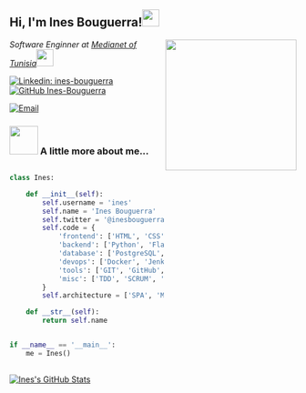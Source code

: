 <h2> Hi, I'm Ines Bouguerra!<img src="https://media.giphy.com/media/fYSnHlufseco8Fh93Z/giphy.gif" width="30"></h2>
<img align='right' src="https://media-exp1.licdn.com/dms/image/C5603AQENO01MFkPO4w/profile-displayphoto-shrink_200_200/0/1563135850022?e=1632960000&v=beta&t=TiR8RGbEPSX0EmTrosnUyuJ0wAjYMepG3n9hr7-zX_I" width="230">
<p><em>Software Enginner at <a href="http://www.unb.br">Medianet of Tunisia</a><img src="https://media.giphy.com/media/WUlplcMpOCEmTGBtBW/giphy.gif" width="30">
</em></p>


[![Linkedin: ines-bouguerra](https://img.shields.io/badge/-inesBouguerra-blue?style=flat-square&logo=Linkedin&logoColor=white&link=https://www.linkedin.com/in/ines-bouguerra/)](https://www.linkedin.com/in/ines-bouguerra/)
[![GitHub Ines-Bouguerra](https://img.shields.io/github/followers/Ines-Bouguerra?label=follow&style=social)](https://github.com/Ines-Bouguerra)

<a href="mailto:ines.bouguerra2207@gmail.com"><img alt="Email" src="https://img.shields.io/badge/Email-ines.bouguerra2207@gmail.com-blue?style=flat-square&logo=gmail"></a>

### <img src="https://media.giphy.com/media/VgCDAzcKvsR6OM0uWg/giphy.gif" width="50"> A little more about me...  



```python

class Ines:

    def __init__(self):
        self.username = 'ines'
        self.name = 'Ines Bouguerra'
        self.twitter = '@inesbouguerra9'
        self.code = {
            'frontend': ['HTML', 'CSS', 'JavaScript', 'ReactJS', 'Angular', 'Boostrap'],
            'backend': ['Python', 'Flask', 'Django', 'Java',, 'Spring' 'NodeJS', 'C#'],
            'database': ['PostgreSQL', 'MySQL', 'SQLite3', 'Mongo DB','Ealasticsearch'],
            'devops': ['Docker', 'Jenkins', 'GitHub Actions'],
            'tools': ['GIT', 'GitHub', 'Pandas', 'Jupyter notebook', 'SQLAlchemy'],
            'misc': ['TDD', 'SCRUM', 'SOLID', 'GNU/Linux']
        }
        self.architecture = ['SPA', 'MVC', 'microservices']

    def __str__(self):
        return self.name


if __name__ == '__main__':
    me = Ines()
    
```

[![Ines's GitHub Stats](https://github-readme-stats.vercel.app/api?username=Ines-Bouguerra&show_icons=true)](https://github.com/Ines-Bouguerra)



